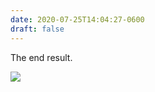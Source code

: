 ```yaml
---
date: 2020-07-25T14:04:27-0600
draft: false
---
```


The end result.

![](/images/2020/72fe776a92.jpg)

